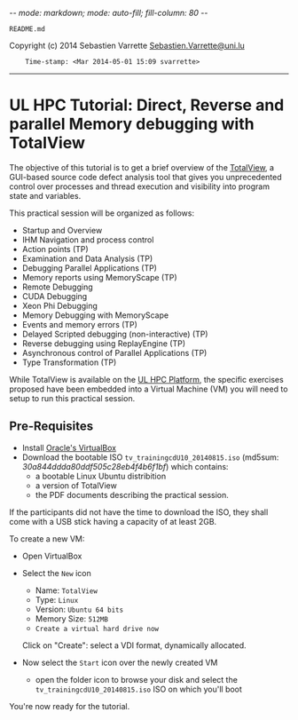 -*- mode: markdown; mode: auto-fill; fill-column: 80 -*-

`README.md`

Copyright (c) 2014 Sebastien Varrette <Sebastien.Varrette@uni.lu>

        Time-stamp: <Mar 2014-05-01 15:09 svarrette>

-------------------


# UL HPC Tutorial: Direct, Reverse and parallel Memory debugging with TotalView

The objective of this tutorial is to get a brief overview of the [TotalView](http://www.roguewave.com/products/totalview.aspx), a GUI-based source code defect analysis tool that gives you unprecedented control over processes and thread execution and visibility into program state and variables.

This practical session will be organized as follows:

* Startup and Overview
* IHM Navigation and process control
* Action points (TP)
* Examination and Data Analysis (TP)
* Debugging Parallel Applications (TP)
* Memory reports using MemoryScape (TP)* Remote Debugging
* CUDA Debugging
* Xeon Phi Debugging
* Memory Debugging with MemoryScape
* Events and memory errors (TP)
* Delayed Scripted debugging (non-interactive) (TP)
* Reverse debugging using ReplayEngine (TP)
* Asynchronous control of Parallel Applications (TP)
* Type Transformation (TP)

While TotalView is available on the [UL HPC Platform](http://hpc.uni.lu), the specific exercises proposed have been embedded into a Virtual Machine (VM) you will need to setup to run this practical session. 

## Pre-Requisites

* Install [Oracle's VirtualBox](http://www.virtualbox.org/)
* Download the bootable ISO `tv_trainingcdU10_20140815.iso` (md5sum: *30a844ddda80ddf505c28eb4f4b6f1bf*) which contains: 
  * a bootable Linux Ubuntu distribition
  * a version of TotalView
  * the PDF documents describing the practical session.

If the participants did not have the time to download the ISO, they shall come with a USB stick having a capacity of at least 2GB.

To create a new VM: 

* Open VirtualBox
* Select the `New` icon
  * Name: `TotalView`
  * Type: `Linux`
  * Version: `Ubuntu 64 bits`
  * Memory Size: `512MB`
  * `Create a virtual hard drive now`
  
  Click on "Create": select a VDI format, dynamically allocated. 
* Now select the `Start` icon over the newly created VM
  * open the folder icon to browse your disk and select the  `tv_trainingcdU10_20140815.iso` ISO on which you'll boot
  
 You're now ready for the tutorial.

